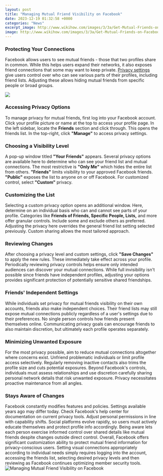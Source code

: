 ```yaml
---
layout: post
title: "Managing Mutual Friend Visibility on Facebook"
date: 2023-12-19 01:32:58 +0000
categories: "News"
excerpt_image: http://www.wikihow.com/images/3/3a/Get-Mutual-Friends-on-Facebook-Step-10.jpg
image: http://www.wikihow.com/images/3/3a/Get-Mutual-Friends-on-Facebook-Step-10.jpg
---
```


### Protecting Your Connections
Facebook allows users to see mutual friends - those that two profiles share in common. While this helps users expand their networks, it also exposes friend connections that some may want to keep private. [Privacy settings](https://fistore.mysenprints.com/collection/abella) give users control over who can see various parts of their profiles, including friend lists. Adjusting these allows hiding mutual friends from specific people or broad groups. 

![](https://www.wikihow.com/images/f/f9/Get-Mutual-Friends-on-Facebook-Step-9.jpg)
### Accessing Privacy Options
To manage privacy for mutual friends, first log into your Facebook account. Click your profile picture or name at the top to access your profile page. In the left sidebar, locate the **Friends** section and click through. This opens the friends list. In the top-right, click **"Manage"** to access privacy settings. 
### Choosing a Visibility Level 
A pop-up window titled **"Your Friends"** appears. Several privacy options are available here to determine who can see your friend list and mutual connections. The most restrictive is **"Only Me"** which hides the entire list from others. **"Friends"** limits visibility to your approved Facebook friends. **"Public"** exposes the list to anyone on or off Facebook. For customized control, select **"Custom"** privacy.
### Customizing the List 
Selecting a custom privacy option opens an additional window. Here, determine on an individual basis who can and cannot see parts of your profile. Categories like **Friends of Friends, Specific People, Lists,** and more offer granular controls. Include some and exclude others as preferred. Adjusting the privacy here overrides the general friend list setting selected previously. Custom sharing allows the most tailored approach. 
### Reviewing Changes 
After choosing a privacy level and custom settings, click **"Save Changes"** to apply the new rules. These immediately take effect across your profile. Periodically reviewing privacy controls helps ensure only intended audiences can discover your mutual connections. While full invisibility isn't possible since friends have independent profiles, adjusting your options provides significant protection of potentially sensitive shared friendships.
### Friends' Independent Settings 
While individuals set privacy for mutual friends visibility on their own accounts, friends also make independent choices. Their friend lists may still expose mutual connections publicly regardless of a user's settings due to their preferences. No single person controls how friends present themselves online. Communicating privacy goals can encourage friends to also maintain discretion, but ultimately each profile operates separately. 
### Minimizing Unwanted Exposure 
For the most privacy possible, aim to reduce mutual connections altogether where concerns exist. Unfriend problematic individuals or limit profile access selectively. Regularly removing inactive contacts also trims the profile size and cuts potential exposures. Beyond Facebook's controls, individuals must assess relationships and use discretion carefully sharing personal network details that risk unwanted exposure. Privacy necessitates proactive maintenance from all angles.
### Stays Aware of Changes 
Facebook constantly modifies features and policies. Settings available years ago may differ today. Check Facebook's help center for documentation on current privacy tools. Adjust personal permissions in line with capability shifts. Social platforms evolve rapidly, so users must actively educate themselves and protect profile info accordingly. Being aware lets each person exercise informed control over shared details like mutual friends despite changes outside direct control.
Overall, Facebook offers significant customization ability to protect mutual friend information for privacy-conscious users. Setting visual connections appropriately according to individual needs simply requires logging into the account, accessing the friends list, selecting desired privacy levels and then reviewing as Facebook continues optimizing member security tools.
![Managing Mutual Friend Visibility on Facebook](http://www.wikihow.com/images/3/3a/Get-Mutual-Friends-on-Facebook-Step-10.jpg)